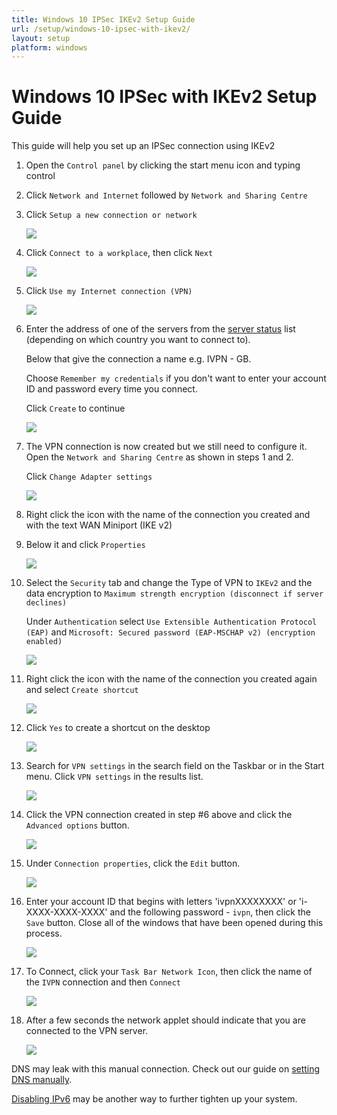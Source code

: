 ```yaml
---
title: Windows 10 IPSec IKEv2 Setup Guide
url: /setup/windows-10-ipsec-with-ikev2/
layout: setup
platform: windows
---
```

# Windows 10 IPSec with IKEv2 Setup Guide

This guide will help you set up an IPSec connection using IKEv2

1.  Open the `Control panel` by clicking the start menu icon and typing control

2.  Click `Network and Internet` followed by `Network and Sharing Centre`

3.  Click `Setup a new connection or network`

    ![](/images-static/uploads/windows-10-ipsec-with-ikev2-003.png)

4.  Click `Connect to a workplace`, then click `Next`

    ![](/images-static/uploads/windows-10-ipsec-with-ikev2-004.png)

5.  Click `Use my Internet connection (VPN)`

    ![](/images-static/uploads/windows-10-ipsec-with-ikev2-005.png)

6.  Enter the address of one of the servers from the [server status](/status/) list (depending on which country you want to connect to).
    
    Below that give the connection a name e.g. IVPN - GB.
    
    Choose `Remember my credentials` if you don't want to enter your account ID and password every time you connect.
    
    Click `Create` to continue

    ![](/images-static/uploads/windows-10-ipsec-with-ikev2-006.png)

7.  The VPN connection is now created but we still need to configure it. Open the `Network and Sharing Centre` as shown in steps 1 and 2.
    
    Click `Change Adapter settings`

    ![](/images-static/uploads/windows-10-ipsec-with-ikev2-007.png)

8.  Right click the icon with the name of the connection you created and with the text WAN Miniport (IKE v2)

9.  Below it and click `Properties`

    ![](/images-static/uploads/windows-10-ipsec-with-ikev2-009.png)

10.  Select the `Security` tab and change the Type of VPN to `IKEv2` and the data encryption to `Maximum strength encryption (disconnect if server declines)`  

     Under `Authentication` select `Use Extensible Authentication Protocol (EAP)` and `Microsoft: Secured password (EAP-MSCHAP v2) (encryption enabled)`  

     ![](/images-static/uploads/windows-10-ipsec-with-ikev2-010.png)

11.  Right click the icon with the name of the connection you created again and select `Create shortcut`

     ![](/images-static/uploads/windows-10-ipsec-with-ikev2-011.png)

12.  Click `Yes` to create a shortcut on the desktop

     ![](/images-static/uploads/windows-10-ipsec-with-ikev2-012.png)

13.  Search for `VPN settings` in the search field on the Taskbar or in the Start menu. Click `VPN settings` in the results list.

     ![](/images-static/uploads/windows-10-ipsec-with-ikev2-013a-130-search-vpn.png)

14.  Click the VPN connection created in step #6 above and click the `Advanced options` button.

     ![](/images-static/uploads/windows-10-ipsec-with-ikev2-013b-140-advanced-options.png)

15.  Under `Connection properties`, click the `Edit` button.

     ![](/images-static/uploads/windows-10-ipsec-with-ikev2-013c-150-connection-properties.png)

16.  Enter your account ID that begins with letters 'ivpnXXXXXXXX' or 'i-XXXX-XXXX-XXXX' and the following password - `ivpn`, then click the `Save` button. Close all of the windows that have been opened during this process.

     ![](/images-static/uploads/windows-10-ipsec-with-ikev2-013d-160-ivpn-username-password.png)

17.  To Connect, click your `Task Bar Network Icon`, then click the name of the `IVPN` connection and then `Connect`

     ![](/images-static/uploads/windows-10-ipsec-with-ikev2-013.png)

18.  After a few seconds the network applet should indicate that you are connected to the VPN server.

     ![](/images-static/uploads/windows-10-ipsec-with-ikev2-015.png)


DNS may leak with this manual connection. Check out our guide on [setting DNS manually](/knowledgebase/windows/windows-10-set-ivpn-dns-servers-manually/).

[Disabling IPv6](/knowledgebase/windows/windows-10-disable-ipv6/) may be another way to further tighten up your system.
